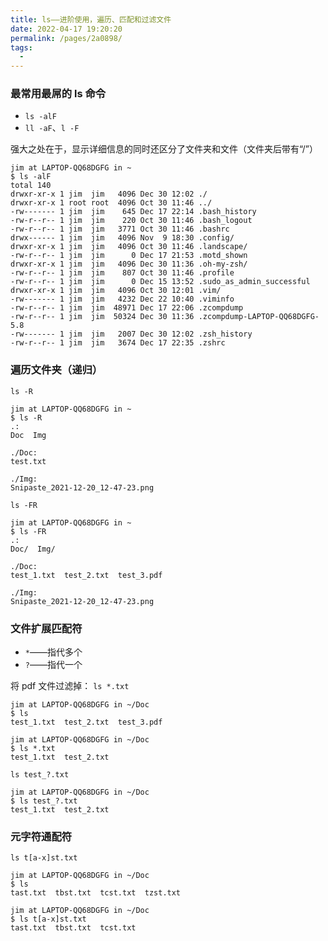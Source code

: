 ```yaml
---
title: ls——进阶使用，遍历、匹配和过滤文件
date: 2022-04-17 19:20:20
permalink: /pages/2a0898/
tags:
  - 
---
```

### 最常用最屌的 ls 命令
- `ls -alF`
- `ll -aF`、`l -F`

强大之处在于，显示详细信息的同时还区分了文件夹和文件（文件夹后带有“/”）
```shell
jim at LAPTOP-QQ68DGFG in ~
$ ls -alF
total 140
drwxr-xr-x 1 jim  jim   4096 Dec 30 12:02 ./
drwxr-xr-x 1 root root  4096 Oct 30 11:46 ../
-rw------- 1 jim  jim    645 Dec 17 22:14 .bash_history
-rw-r--r-- 1 jim  jim    220 Oct 30 11:46 .bash_logout
-rw-r--r-- 1 jim  jim   3771 Oct 30 11:46 .bashrc
drwx------ 1 jim  jim   4096 Nov  9 18:30 .config/
drwxr-xr-x 1 jim  jim   4096 Oct 30 11:46 .landscape/
-rw-r--r-- 1 jim  jim      0 Dec 17 21:53 .motd_shown
drwxr-xr-x 1 jim  jim   4096 Dec 30 11:36 .oh-my-zsh/
-rw-r--r-- 1 jim  jim    807 Oct 30 11:46 .profile
-rw-r--r-- 1 jim  jim      0 Dec 15 13:52 .sudo_as_admin_successful
drwxr-xr-x 1 jim  jim   4096 Oct 30 12:01 .vim/
-rw------- 1 jim  jim   4232 Dec 22 10:40 .viminfo
-rw-r--r-- 1 jim  jim  48971 Dec 17 22:06 .zcompdump
-rw-r--r-- 1 jim  jim  50324 Dec 30 11:36 .zcompdump-LAPTOP-QQ68DGFG-5.8
-rw------- 1 jim  jim   2007 Dec 30 12:02 .zsh_history
-rw-r--r-- 1 jim  jim   3674 Dec 17 22:35 .zshrc
```
### 遍历文件夹（递归）
`ls -R`
```shell
jim at LAPTOP-QQ68DGFG in ~
$ ls -R
.:
Doc  Img

./Doc:
test.txt

./Img:
Snipaste_2021-12-20_12-47-23.png
```
`ls -FR`
```shell
jim at LAPTOP-QQ68DGFG in ~
$ ls -FR
.:
Doc/  Img/

./Doc:
test_1.txt  test_2.txt  test_3.pdf

./Img:
Snipaste_2021-12-20_12-47-23.png
```
### 文件扩展匹配符

- `*`——指代多个
- `?`——指代一个

将 pdf 文件过滤掉：
`ls *.txt`
```shell
jim at LAPTOP-QQ68DGFG in ~/Doc
$ ls
test_1.txt  test_2.txt  test_3.pdf

jim at LAPTOP-QQ68DGFG in ~/Doc
$ ls *.txt
test_1.txt  test_2.txt
```
`ls test_?.txt`
```shell
jim at LAPTOP-QQ68DGFG in ~/Doc
$ ls test_?.txt
test_1.txt  test_2.txt
```
### 元字符通配符
`ls t[a-x]st.txt`
```shell
jim at LAPTOP-QQ68DGFG in ~/Doc
$ ls
tast.txt  tbst.txt  tcst.txt  tzst.txt

jim at LAPTOP-QQ68DGFG in ~/Doc
$ ls t[a-x]st.txt
tast.txt  tbst.txt  tcst.txt
```

